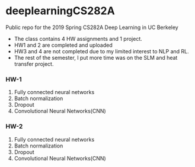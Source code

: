 # deeplearningCS282A
Public repo for the 2019 Spring CS282A Deep Learning in UC Berkeley

* The class contains 4 HW assignments and 1 project.
* HW1 and 2 are completed and uploaded
* HW3 and 4 are not completed due to my limited interest to NLP and RL. 
* The rest of the semester, I put more time was on the SLM and heat transfer project.


### HW-1
  1. Fully connected neural networks
  2. Batch normalization
  3. Dropout
  4. Convolutional Neural Networks(CNN)
  
### HW-2
  1. Fully connected neural networks
  2. Batch normalization
  3. Dropout
  4. Convolutional Neural Networks(CNN)
